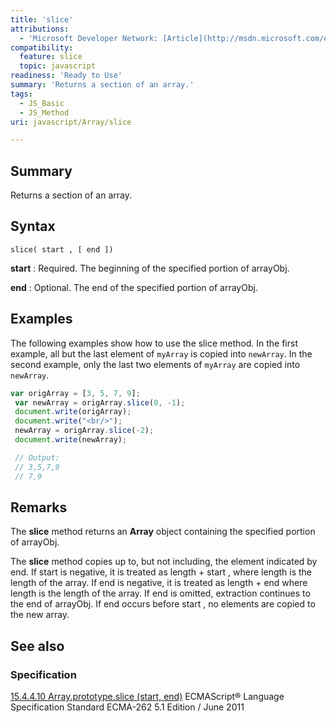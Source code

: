 ```yaml
---
title: 'slice'
attributions:
  - 'Microsoft Developer Network: [Article](http://msdn.microsoft.com/en-us/library/ie/tkcsy6fe(v=vs.94).aspx)'
compatibility:
  feature: slice
  topic: javascript
readiness: 'Ready to Use'
summary: 'Returns a section of an array.'
tags:
  - JS_Basic
  - JS_Method
uri: javascript/Array/slice

---
```

## Summary

Returns a section of an array.

## Syntax

    slice( start , [ end ])

**start**
:   Required. The beginning of the specified portion of arrayObj.

**end**
:   Optional. The end of the specified portion of arrayObj.

## Examples

The following examples show how to use the slice method. In the first example, all but the last element of `myArray` is copied into `newArray`. In the second example, only the last two elements of `myArray` are copied into `newArray`.

``` js
var origArray = [3, 5, 7, 9];
 var newArray = origArray.slice(0, -1);
 document.write(origArray);
 document.write("<br/>");
 newArray = origArray.slice(-2);
 document.write(newArray);

 // Output:
 // 3,5,7,9
 // 7,9
```

## Remarks

The **slice** method returns an **Array** object containing the specified portion of arrayObj.

The **slice** method copies up to, but not including, the element indicated by end. If start is negative, it is treated as length + start , where length is the length of the array. If end is negative, it is treated as length + end where length is the length of the array. If end is omitted, extraction continues to the end of arrayObj. If end occurs before start , no elements are copied to the new array.

## See also

### Specification

[15.4.4.10 Array.prototype.slice (start, end)](http://www.ecma-international.org/ecma-262/5.1/#sec-15.4.4.10) ECMAScript® Language Specification Standard ECMA-262 5.1 Edition / June 2011

